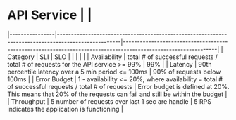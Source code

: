 # API Service                                                                                                         |                                                                                                               |
|----------------|----------------------------------------------------------------------------------------------------|---------------------------------------------------------------------------------------------------------------|
| Category       | SLI                                                                                                | SLO                                                                                                           |
|                |                                                                                                    |                                                                                                               |
| Availability   | total # of successful requests / total # of requests for the API service >= 99%                    | 99%                                                                                                           |
| Latency        | 90th percentile latency over a 5 min period <= 100ms                                               | 90% of requests below 100ms                                                                                   |
| Error Budget   | 1 - availability <= 20%, where availability = total # of successful requests / total # of requests | Error budget is defined at 20%. This means that 20% of the requests can fail and still be within the budget   |
| Throughput     | 5 number of requests over last 1 sec are handle                                                    | 5 RPS indicates the application is functioning                                                                |

